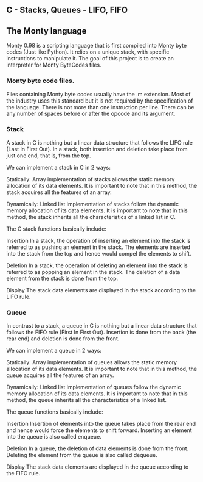 ## C - Stacks, Queues - LIFO, FIFO

## The Monty language
Monty 0.98 is a scripting language that is first compiled into Monty byte codes (Just like Python). It relies on a unique stack, with specific instructions to manipulate it. The goal of this project is to create an interpreter for Monty ByteCodes files.

### Monty byte code files.

Files containing Monty byte codes usually have the .m extension. Most of the industry uses this standard but it is not required by the specification of the language. There is not more than one instruction per line. There can be any number of spaces before or after the opcode and its argument.


### Stack
A stack in C is nothing but a linear data structure that follows the LIFO rule (Last In First Out). In a stack, both insertion and deletion take place from just one end, that is, from the top.

We can implement a stack in C in 2 ways:

Statically: Array implementation of stacks allows the static memory allocation of its data elements. It is important to note that in this method, the stack acquires all the features of an array.

Dynamically: Linked list implementation of stacks follow the dynamic memory allocation of its data elements. It is important to note that in this method, the stack inherits all the characteristics of a linked list in C.


The C stack functions basically include:

Insertion
In a stack, the operation of inserting an element into the stack is referred to as pushing an element in the stack. The elements are inserted into the stack from the top and hence would compel the elements to shift.

Deletion
In a stack, the operation of deleting an element into the stack is referred to as popping an element in the stack. The deletion of a data element from the stack is done from the top.


Display
The stack data elements are displayed in the stack according to the LIFO rule.


### Queue 
In contrast to a stack, a queue in C is nothing but a linear data structure that follows the FIFO rule (First In First Out). Insertion is done from the back (the rear end) and deletion is done from the front.

We can implement a queue in 2 ways:

Statically: Array implementation of queues allows the static memory allocation of its data elements. It is important to note that in this method, the queue acquires all the features of an array.

Dynamically: Linked list implementation of queues follow the dynamic memory allocation of its data elements. It is important to note that in this method, the queue inherits all the characteristics of a linked list.

The queue functions basically include:

Insertion
Insertion of elements into the queue takes place from the rear end and hence would force the elements to shift forward. Inserting an element into the queue is also called enqueue.

Deletion
In a queue, the deletion of data elements is done from the front. Deleting the element from the queue is also called dequeue.

Display
The stack data elements are displayed in the queue according to the FIFO rule.

